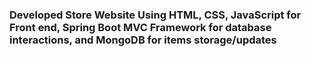 ### Developed Store Website Using HTML, CSS, JavaScript for Front end, Spring Boot MVC Framework for database interactions, and MongoDB for items storage/updates ###

